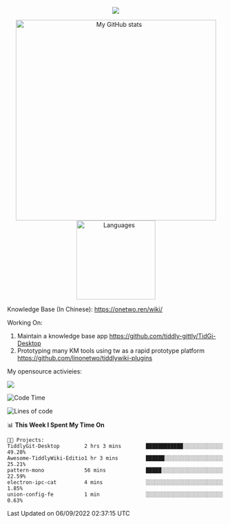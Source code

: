 <a href="https://github.com/linonetwo">
    <p align="center">
        <img src="https://github-profile-trophy.vercel.app/?username=linonetwo&column=7&theme=onedark"/>
    </p>
</a>
<a align="center" href="https://github.com/linonetwo">
  <p align="center">
    <img src="https://github-readme-stats.vercel.app/api?username=linonetwo&show_icons=true&count_private=true" alt="My GitHub stats" width="465"/>
    <img src="https://github-readme-stats.vercel.app/api/top-langs/?username=linonetwo&layout=compact&langs_count=10" alt="Languages" height="183">
  </p>
</a>

Knowledge Base (In Chinese): https://onetwo.ren/wiki/

Working On: 

1. Maintain a knowledge base app https://github.com/tiddly-gittly/TidGi-Desktop
1. Prototyping many KM tools using tw as a rapid prototype platform https://github.com/linonetwo/tiddlywiki-plugins

My opensource activieies:

![](https://visitor-badge.glitch.me/badge?page_id=linonetwo.linonetwo)

<!--START_SECTION:waka-->
![Code Time](http://img.shields.io/badge/Code%20Time-1%2C189%20hrs%2030%20mins-blue)

![Lines of code](https://img.shields.io/badge/From%20Hello%20World%20I%27ve%20Written-2%20Million%20lines%20of%20code-blue)

📊 **This Week I Spent My Time On** 

```text
🐱‍💻 Projects: 
TiddlyGit-Desktop        2 hrs 3 mins        ████████████░░░░░░░░░░░░░   49.28% 
Awesome-TiddlyWiki-Editio1 hr 3 mins         ██████░░░░░░░░░░░░░░░░░░░   25.21% 
pattern-mono             56 mins             █████░░░░░░░░░░░░░░░░░░░░   22.59% 
electron-ipc-cat         4 mins              ░░░░░░░░░░░░░░░░░░░░░░░░░   1.85% 
union-config-fe          1 min               ░░░░░░░░░░░░░░░░░░░░░░░░░   0.63%

```


 Last Updated on 06/09/2022 02:37:15 UTC
<!--END_SECTION:waka-->
